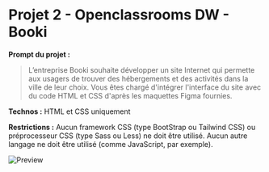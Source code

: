 # Projet 2 - Openclassrooms DW - Booki

**Prompt du projet :**
> L’entreprise Booki souhaite développer un site Internet qui permette aux usagers de trouver des hébergements et des activités dans la ville de leur choix.
Vous êtes chargé d'intégrer l'interface du site avec du code HTML et CSS d'après les maquettes Figma fournies.

**Technos :** HTML et CSS uniquement

**Restrictions :** Aucun framework CSS (type BootStrap ou Tailwind CSS) ou préprocesseur CSS (type Sass ou Less) ne doit être utilisé. Aucun autre langage ne doit être utilisé (comme JavaScript, par exemple).

![**Preview**](https://cynlaine.github.io/p2_laine_cyndie/)
